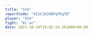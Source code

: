 ```yaml
---
title: "Sté"
reportCode: "4ZzC3dJ6NPqfKgTB"
player: "Sté"
fight: "Al'ar"
date: 2021-10-18T19:02:24.561000+00:00
---
```

